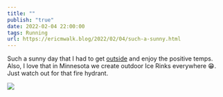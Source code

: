 ```yaml
---
title: ""
publish: "true"
date: 2022-02-04 22:00:00
tags: Running
url: https://ericmwalk.blog/2022/02/04/such-a-sunny.html
---
```


Such a sunny day that I had to get [outside](http://www.strava.com/activities/6631616948) and enjoy the positive temps. Also, I love that in Minnesota we create outdoor Ice Rinks everywhere 😁. Just watch out for that fire hydrant.

![](https://ericmwalk.blog/uploads/2022/7a6d5aeb90.jpg)